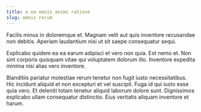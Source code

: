 ```yaml
---
title: a ea omnis animi ratione
slug: omnis rerum
---
```


Facilis minus in doloremque et. Magnam velit aut quis inventore recusandae non debitis. Aperiam laudantium nisi ut sit saepe consequatur sequi.

Explicabo quidem ea ea earum adipisci et vero non quia. Est nemo et. Non sint corporis quisquam vitae qui voluptatem dolorum illo. Inventore expedita minima nisi alias vero inventore.

Blanditiis pariatur molestiae rerum tenetur non fugit iusto necessitatibus. Hic incidunt aliquid et non excepturi et vel suscipit. Fuga id qui iusto esse quia vero. Et deleniti totam tenetur aliquid laborum dolore sunt. Dignissimos explicabo ullam consequatur distinctio. Eius veritatis aliquam inventore et harum.
